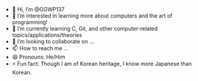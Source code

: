 - 👋 Hi, I’m @GGWP137
- 👀 I’m interested in learning more about computers and the art of programming!
- 🌱 I’m currently learning C, Git, and other computer-related topics/applications/theories 
- 💞️ I’m looking to collaborate on ...
- 📫 How to reach me ...
- 😄 Pronouns: He/Him
- ⚡ Fun fact: Though I am of Korean heritage, I know more Japanese than Korean.

<!---
GGWP137/GGWP137 is a ✨ special ✨ repository because its `README.md` (this file) appears on your GitHub profile.
You can click the Preview link to take a look at your changes.
--->

